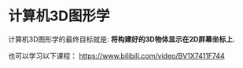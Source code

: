 # 计算机3D图形学

计算机3D图形学的最终目标就是:
**将构建好的3D物体显示在2D屏幕坐标上.**

也可以学习以下课程：
https://www.bilibili.com/video/BV1X7411F744

